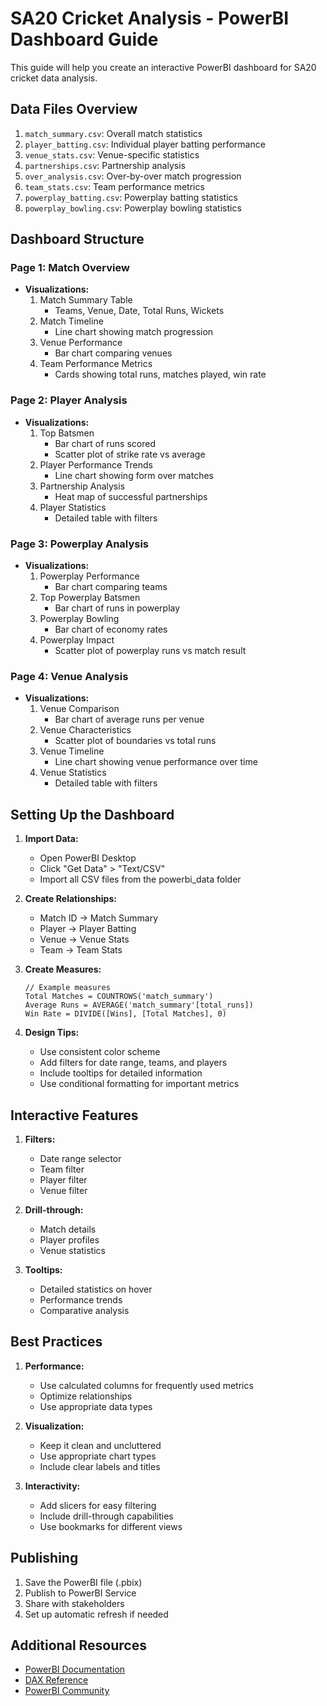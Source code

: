 # SA20 Cricket Analysis - PowerBI Dashboard Guide

This guide will help you create an interactive PowerBI dashboard for SA20 cricket data analysis.

## Data Files Overview

1. `match_summary.csv`: Overall match statistics
2. `player_batting.csv`: Individual player batting performance
3. `venue_stats.csv`: Venue-specific statistics
4. `partnerships.csv`: Partnership analysis
5. `over_analysis.csv`: Over-by-over match progression
6. `team_stats.csv`: Team performance metrics
7. `powerplay_batting.csv`: Powerplay batting statistics
8. `powerplay_bowling.csv`: Powerplay bowling statistics

## Dashboard Structure

### Page 1: Match Overview
- **Visualizations:**
  1. Match Summary Table
     - Teams, Venue, Date, Total Runs, Wickets
  2. Match Timeline
     - Line chart showing match progression
  3. Venue Performance
     - Bar chart comparing venues
  4. Team Performance Metrics
     - Cards showing total runs, matches played, win rate

### Page 2: Player Analysis
- **Visualizations:**
  1. Top Batsmen
     - Bar chart of runs scored
     - Scatter plot of strike rate vs average
  2. Player Performance Trends
     - Line chart showing form over matches
  3. Partnership Analysis
     - Heat map of successful partnerships
  4. Player Statistics
     - Detailed table with filters

### Page 3: Powerplay Analysis
- **Visualizations:**
  1. Powerplay Performance
     - Bar chart comparing teams
  2. Top Powerplay Batsmen
     - Bar chart of runs in powerplay
  3. Powerplay Bowling
     - Bar chart of economy rates
  4. Powerplay Impact
     - Scatter plot of powerplay runs vs match result

### Page 4: Venue Analysis
- **Visualizations:**
  1. Venue Comparison
     - Bar chart of average runs per venue
  2. Venue Characteristics
     - Scatter plot of boundaries vs total runs
  3. Venue Timeline
     - Line chart showing venue performance over time
  4. Venue Statistics
     - Detailed table with filters

## Setting Up the Dashboard

1. **Import Data:**
   - Open PowerBI Desktop
   - Click "Get Data" > "Text/CSV"
   - Import all CSV files from the powerbi_data folder

2. **Create Relationships:**
   - Match ID → Match Summary
   - Player → Player Batting
   - Venue → Venue Stats
   - Team → Team Stats

3. **Create Measures:**
   ```dax
   // Example measures
   Total Matches = COUNTROWS('match_summary')
   Average Runs = AVERAGE('match_summary'[total_runs])
   Win Rate = DIVIDE([Wins], [Total Matches], 0)
   ```

4. **Design Tips:**
   - Use consistent color scheme
   - Add filters for date range, teams, and players
   - Include tooltips for detailed information
   - Use conditional formatting for important metrics

## Interactive Features

1. **Filters:**
   - Date range selector
   - Team filter
   - Player filter
   - Venue filter

2. **Drill-through:**
   - Match details
   - Player profiles
   - Venue statistics

3. **Tooltips:**
   - Detailed statistics on hover
   - Performance trends
   - Comparative analysis

## Best Practices

1. **Performance:**
   - Use calculated columns for frequently used metrics
   - Optimize relationships
   - Use appropriate data types

2. **Visualization:**
   - Keep it clean and uncluttered
   - Use appropriate chart types
   - Include clear labels and titles

3. **Interactivity:**
   - Add slicers for easy filtering
   - Include drill-through capabilities
   - Use bookmarks for different views

## Publishing

1. Save the PowerBI file (.pbix)
2. Publish to PowerBI Service
3. Share with stakeholders
4. Set up automatic refresh if needed

## Additional Resources

- [PowerBI Documentation](https://docs.microsoft.com/power-bi/)
- [DAX Reference](https://docs.microsoft.com/dax/)
- [PowerBI Community](https://community.powerbi.com/) 